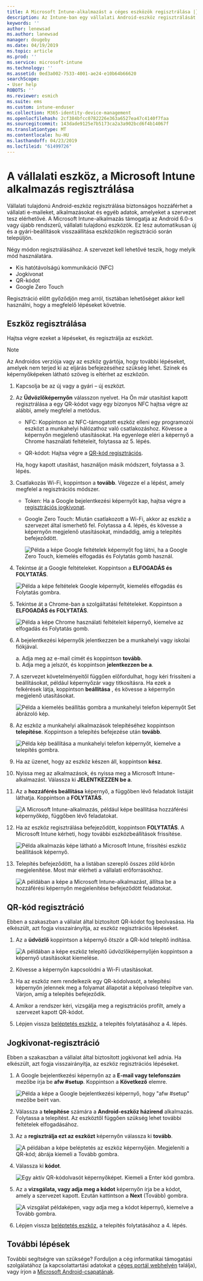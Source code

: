 ```yaml
---
title: A Microsoft Intune-alkalmazást a céges eszközök regisztrálása |} A Microsoft Docs
description: Az Intune-ban egy vállalati Android-eszköz regisztrálását mutatja
keywords: ''
author: lenewsad
ms.author: lanewsad
manager: dougeby
ms.date: 04/19/2019
ms.topic: article
ms.prod: ''
ms.service: microsoft-intune
ms.technology: ''
ms.assetid: 0ed3a002-7533-4001-ae24-e10b64b66620
searchScope:
- User help
ROBOTS: ''
ms.reviewer: esmich
ms.suite: ems
ms.custom: intune-enduser
ms.collection: M365-identity-device-management
ms.openlocfilehash: 2cf384bfcc0782226e363a6527ea47c4140f7faa
ms.sourcegitcommit: 143dade9125e7b5173ca2a3a902bcd6f4b14067f
ms.translationtype: MT
ms.contentlocale: hu-HU
ms.lasthandoff: 04/23/2019
ms.locfileid: "61499726"
---
```

# <a name="enroll-your-corporate-device-with-the-microsoft-intune-app"></a>A vállalati eszköz, a Microsoft Intune alkalmazás regisztrálása

Vállalati tulajdonú Android-eszköz regisztrálása biztonságos hozzáférhet a vállalati e-maileket, alkalmazásokat és egyéb adatok, amelyeket a szervezet tesz elérhetővé. A Microsoft Intune-alkalmazás támogatja az Android 6.0-s vagy újabb rendszerű, vállalati tulajdonú eszközök. Ez lesz automatikusan új és a gyári-beállítások visszaállítása eszközökön regisztráció során települjön. 

Négy módon regisztrálásához. A szervezet kell lehetővé teszik, hogy melyik mód használatára.
 
* Kis hatótávolságú kommunikáció (NFC)  
* Jogkivonat  
* QR-kódot   
* Google Zero Touch  

Regisztráció előtt győződjön meg arról, tisztában lehetőséget akkor kell használni, hogy a megfelelő lépéseket követnie.  

## <a name="enroll-device"></a>Eszköz regisztrálása 
Hajtsa végre ezeket a lépéseket, és regisztrálja az eszközt.  

> [!NOTE]
> Az Androidos verziója vagy az eszköz gyártója, hogy további lépéseket, amelyek nem terjed ki az eljárás befejezéséhez szükség lehet. Színek és képernyőképeken látható szöveg is eltérhet az eszközön.  

1. Kapcsolja be az új vagy a gyári – új eszközt.  
2. Az **Üdvözlőképernyőn** válasszon nyelvet.   Ha Ön már utasítást kapott regisztrálása a egy QR-kódot vagy egy bizonyos NFC hajtsa végre az alábbi, amely megfelel a metódus.  
     * NFC: Koppintson az NFC-támogatott eszköz elleni egy programozói eszközt a munkahelyi hálózathoz való csatlakozáshoz. Kövesse a képernyőn megjelenő utasításokat. Ha egyenlege eléri a képernyő a Chrome használati feltételeit, folytassa az 5. lépés.  

      * QR-kódot: Hajtsa végre a [QR-kód regisztrációs](#qr-code-enrollment).  

      Ha, hogy kapott utasítást, használjon másik módszert, folytassa a 3. lépés.    

1. Csatlakozás Wi-Fi, koppintson a **tovább**. Végezze el a lépést, amely megfelel a regisztrációs módszer. 

    * Token: Ha a Google bejelentkezési képernyőt kap, hajtsa végre a [regisztrációs jogkivonat](#token-enrollment).    
    * Google Zero Touch: Miután csatlakozott a Wi-Fi, akkor az eszköz a szervezet által ismerhető fel. Folytassa a 4. lépés, és kövesse a képernyőn megjelenő utasításokat, mindaddig, amíg a telepítés befejeződött.    
 
       ![Példa a képe Google feltételek képernyőt fog látni, ha a Google Zero Touch, kiemelés elfogadás és Folytatás gomb használ.](./media/google-zero-touch-intune-app-01.png)   
   
4. Tekintse át a Google feltételeket. Koppintson a **ELFOGADÁS és FOLYTATÁS**.  

      ![Példa a képe feltételek Google képernyőt, kiemelés elfogadás és Folytatás gombra.](./media/fully-managed-intune-app-04.png)   

6. Tekintse át a Chrome-ban a szolgáltatási feltételeket. Koppintson a **ELFOGADÁS és FOLYTATÁS**.  

   ![Példa a képe Chrome használati feltételeit képernyő, kiemelve az elfogadás és Folytatás gomb.](./media/fully-managed-intune-app-06.png)   

7. A bejelentkezési képernyők jelentkezzen be a munkahelyi vagy iskolai fiókjával.   

    a. Adja meg az e-mail címét és koppintson **tovább**.      
    b. Adja meg a jelszót, és koppintson **jelentkezzen be a**.  

8. A szervezet követelményeitől függően előfordulhat, hogy kéri frissíteni a beállításokat, például képernyőzár vagy titkosításra. Ha ezek a felkérések látja, koppintson **beállítása** , és kövesse a képernyőn megjelenő utasításokat.  

   ![Példa a kiemelés beállítás gombra a munkahelyi telefon képernyőt Set ábrázoló kép.](./media/fully-managed-intune-app-10.png)   

9. Az eszköz a munkahelyi alkalmazások telepítéséhez koppintson **telepítése**. Koppintson a telepítés befejezése után **tovább**.  

   ![Példa kép beállítása a munkahelyi telefon képernyőt, kiemelve a telepítés gombra.](./media/fully-managed-intune-app-11.png)   

10. Ha az üzenet, hogy az eszköz készen áll, koppintson **kész**. 

11. Nyissa meg az alkalmazások, és nyissa meg a Microsoft Intune-alkalmazást. Válassza ki **JELENTKEZZEN be a**. 

12. Az a **hozzáférés beállítása** képernyő, a függőben lévő feladatok listáját láthatja. Koppintson a **FOLYTATÁS**.  

       ![A Microsoft Intune-alkalmazás, például képe beállítása hozzáférési képernyőkép, függőben lévő feladatokat.](./media/fully-managed-intune-app-14.png)   

13. Ha az eszköz regisztrálása befejeződött, koppintson **FOLYTATÁS**. A Microsoft Intune kérheti, hogy további eszközbeállítások frissítése.   

       ![Példa alkalmazás képe látható a Microsoft Intune, frissítési eszköz beállítások képernyő.](./media/fully-managed-intune-app-15-2.png)   

14. Telepítés befejeződött, ha a listában szereplő összes zöld körön megjelenítése. Most már elérheti a vállalati erőforrásokhoz.  

       ![A példában a képe a Microsoft Intune-alkalmazást, állítsa be a hozzáférési képernyőn megjelenítése befejeződött feladatokat.](./media/fully-managed-intune-app-16.png)   


## <a name="qr-code-enrollment"></a>QR-kód regisztráció  
Ebben a szakaszban a vállalat által biztosított QR-kódot fog beolvasása.  Ha elkészült, azt fogja visszairányítja, az eszköz regisztrációs lépéseket.     
  
1. Az a **üdvözlő** koppintson a képernyő ötször a QR-kód telepítő indítása.  

   ![A példában a képe eszköz telepítő üdvözlőképernyőjén koppintson a képernyő utasításokat kiemelése.](./media/qr-code-intune-app-01.png)  

2. Kövesse a képernyőn kapcsolódni a Wi-Fi utasításokat.  
3. Ha az eszköz nem rendelkezik egy QR-kódolvasót, a telepítési képernyőn jelennek meg a folyamat állapotát a képolvasó telepítve van. Várjon, amíg a telepítés befejeződik.  
4. Amikor a rendszer kéri, vizsgálja meg a regisztrációs profilt, amely a szervezet kapott QR-kódot.  
5. Lépjen vissza [beléptetés eszköz](#enroll-device), a telepítés folytatásához a 4. lépés.  

## <a name="token-enrollment"></a>Jogkivonat-regisztráció  
Ebben a szakaszban a vállalat által biztosított jogkivonat kell adnia. Ha elkészült, azt fogja visszairányítja, az eszköz regisztrációs lépéseket.  

1. A Google bejelentkezési képernyőn az a **E-mail vagy telefonszám** mezőbe írja be **afw #setup**. Koppintson a **Következő** elemre. 

   ![Példa a képe a Google bejelentkezési képernyő, hogy "afw #setup" mezőbe beírt van.](./media/token-intune-app-01.png)   

2. Válassza a **telepítése** számára a **Android-eszköz házirend** alkalmazás. Folytassa a telepítést. Az eszköztől függően szükség lehet további feltételek elfogadásához.    

3. Az a **regisztrálja ezt az eszközt** képernyőn válassza ki **tovább**.  

   ![A példában a képe beléptetés az eszköz képernyőjén. Megjeleníti a QR-kód; ábrája kiemeli a Tovább gombra.](./media/token-intune-app-02.png)  

4. Válassza ki **kódot**.

   ![Egy aktív QR-kódolvasót képernyőképet. Kiemeli a Enter kód gombra.](./media/token-intune-app-03.png)  

5. Az a **vizsgálata, vagy adja meg a kódot** képernyőn írja be a kódot, amely a szervezet kapott.  Ezután kattintson a **Next** (Tovább) gombra.  

   ![A vizsgálat példaképen, vagy adja meg a kódot képernyő, kiemelve a Tovább gombra.](./media/token-intune-app-04.png)  

6. Lépjen vissza [beléptetés eszköz](#enroll-device), a telepítés folytatásához a 4. lépés.  



## <a name="next-steps"></a>További lépések   
További segítségre van szüksége? Forduljon a cég informatikai támogatási szolgálatához (a kapcsolattartási adatokat a [céges portál webhelyén](https://go.microsoft.com/fwlink/?linkid=2010980) találja), vagy írjon a <a href="mailto:wintunedroidfbk@microsoft.com?subject=I'm having trouble with enrolling my Android device&body=Describe the issue you're experiencing here.">Microsoft Android-csapatának</a>.  

